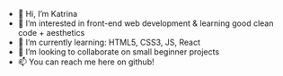 - 👋 Hi, I’m Katrina
- 👀 I’m interested in front-end web development & learning good clean code + aesthetics
- 🌱 I’m currently learning: HTML5, CSS3, JS, React
- 💞️ I’m looking to collaborate on small beginner projects
- 📫 You can reach me here on github!

<!---
catshapes/catshapes is a ✨ special ✨ repository because its `README.md` (this file) appears on your GitHub profile.
You can click the Preview link to take a look at your changes.
--->
